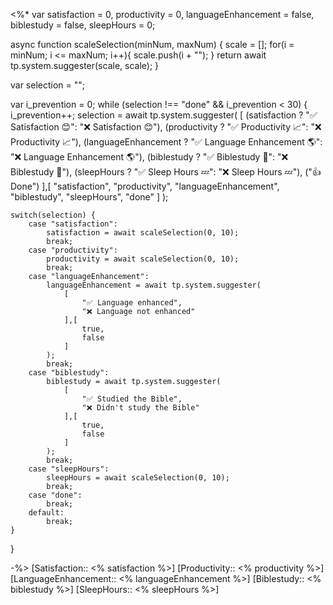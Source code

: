 <%*
var satisfaction = 0,
	productivity = 0,
	languageEnhancement = false,
	biblestudy = false,
	sleepHours = 0;

async function scaleSelection(minNum, maxNum) {
	scale = [];
	for(i = minNum; i <= maxNum; i++){
		scale.push(i + "");
	}
	return await tp.system.suggester(scale, scale);
}

var selection = "";

var i_prevention = 0;
while (selection !== "done" && i_prevention < 30) {
	i_prevention++;
	selection = await tp.system.suggester(
		[
			(satisfaction ? "✅ Satisfaction 😊": "❌ Satisfaction 😊"),
			(productivity ? "✅ Productivity 📈": "❌ Productivity 📈"),
			(languageEnhancement ? "✅ Language Enhancement 🌎": "❌ Language Enhancement 🌎"),
			(biblestudy ? "✅ Biblestudy 📖": "❌ Biblestudy 📖"),
			(sleepHours ? "✅ Sleep Hours 💤": "❌ Sleep Hours 💤"),
			("👍 Done")
		],[
			"satisfaction",
			"productivity",
			"languageEnhancement",
			"biblestudy",
			"sleepHours",
			"done"
		]
	);

	switch(selection) {
		case "satisfaction":
			satisfaction = await scaleSelection(0, 10);
			break;
		case "productivity":
			productivity = await scaleSelection(0, 10);
			break;
		case "languageEnhancement":
			languageEnhancement = await tp.system.suggester(
				[
					"✅ Language enhanced",
					"❌ Language not enhanced"
				],[
					true,
					false
				]
			);
			break;
		case "biblestudy":
			biblestudy = await tp.system.suggester(
				[
					"✅ Studied the Bible",
					"❌ Didn't study the Bible"
				],[
					true,
					false
				]
			);
			break;
		case "sleepHours":
			sleepHours = await scaleSelection(0, 10);
			break;
		case "done":
			break;
		default:
			break;
	}
}

-%>
[Satisfaction:: <% satisfaction %>]
[Productivity:: <% productivity %>]
[LanguageEnhancement:: <% languageEnhancement %>]
[Biblestudy:: <% biblestudy %>]
[SleepHours:: <% sleepHours %>]
